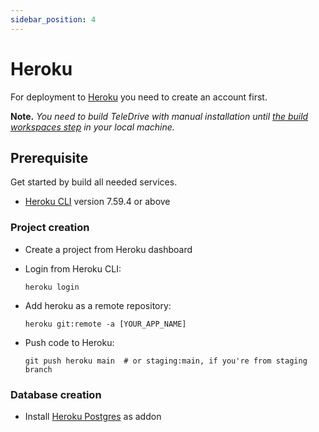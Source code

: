 ```yaml
---
sidebar_position: 4
---
```


# Heroku

For deployment to [Heroku](https://heroku.com/) you need to create an account first.

**Note.** *You need to build TeleDrive with manual installation until [the build workspaces step](/docs/Installation/manual#build) in your local machine.*

## Prerequisite

Get started by build all needed services.

- [Heroku CLI](https://devcenter.heroku.com/articles/heroku-cli) version 7.59.4 or above

### Project creation

- Create a project from Heroku dashboard
- Login from Heroku CLI:

  ```shell
  heroku login
  ```
- Add heroku as a remote repository:

  ```shell
  heroku git:remote -a [YOUR_APP_NAME]
  ```
- Push code to Heroku:

  ```shell
  git push heroku main  # or staging:main, if you're from staging branch
  ```


### Database creation

- Install [Heroku Postgres](https://elements.heroku.com/addons/heroku-postgresql) as addon